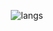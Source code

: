 
<div align="center">

<!-- ![neko](https://itazuraneko.neocities.org/background/itazuranekoanimated.png)  -->
<!-- ![anime-die](https://user-images.githubusercontent.com/45741682/208001013-3b699694-cc47-4cd9-a6cf-bf628eb34274.gif) -->
  
![langs](https://api.githubtrends.io/user/svg/Kickblip/langs?time_range=one_year&include_private=True&theme=dark)
<!-- ![repos](https://api.githubtrends.io/user/svg/AsianKoala/repos?time_range=one_year&group=other&theme=dark) -->
</div>

<!-- <div align="center">
  [![GitHub Trends SVG](https://api.githubtrends.io/user/svg/Kickblip/langs?time_range=one_year&include_private=True&theme=dark)](https://githubtrends.io)
</div> -->

<!-- [![GitHub Trends SVG](https://api.githubtrends.io/user/svg/Kickblip/langs?time_range=one_year&include_private=True&theme=dark)](https://githubtrends.io)
 -->

